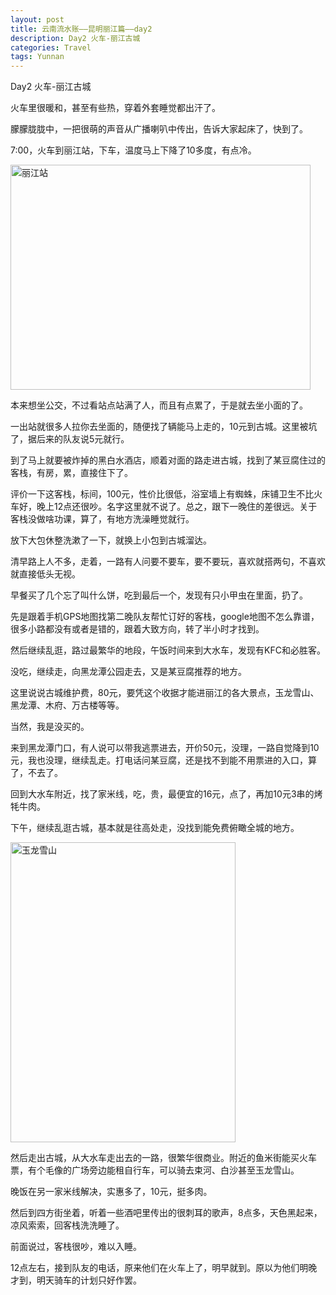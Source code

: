 ```yaml
---
layout: post
title: 云南流水账——昆明丽江篇——day2
description: Day2 火车-丽江古城
categories: Travel
tags: Yunnan 
---
```

Day2 火车-丽江古城

火车里很暖和，甚至有些热，穿着外套睡觉都出汗了。

朦朦胧胧中，一把很萌的声音从广播喇叭中传出，告诉大家起床了，快到了。

7:00，火车到丽江站，下车，温度马上下降了10多度，有点冷。

<a href="http://www.flickr.com/photos/49199884@N08/10453711975/" title="Flickr 上 cone.cc 的 丽江站"><img src="http://farm8.staticflickr.com/7438/10453711975_fc4b575027.jpg" width="480" height="360" alt="丽江站"></a>

本来想坐公交，不过看站点站满了人，而且有点累了，于是就去坐小面的了。

一出站就很多人拉你去坐面的，随便找了辆能马上走的，10元到古城。这里被坑了，据后来的队友说5元就行。

到了马上就要被炸掉的黑白水酒店，顺着对面的路走进古城，找到了某豆腐住过的客栈，有房，累，直接住下了。

评价一下这客栈，标间，100元，性价比很低，浴室墙上有蜘蛛，床铺卫生不比火车好，晚上12点还很吵。名字这里就不说了。总之，跟下一晚住的差很远。关于客栈没做啥功课，算了，有地方洗澡睡觉就行。

放下大包休整洗漱了一下，就换上小包到古城溜达。

清早路上人不多，走着，一路有人问要不要车，要不要玩，喜欢就搭两句，不喜欢就直接低头无视。

早餐买了几个忘了叫什么饼，吃到最后一个，发现有只小甲虫在里面，扔了。

先是跟着手机GPS地图找第二晚队友帮忙订好的客栈，google地图不怎么靠谱，很多小路都没有或者是错的，跟着大致方向，转了半小时才找到。

然后继续乱逛，路过最繁华的地段，午饭时间来到大水车，发现有KFC和必胜客。

没吃，继续走，向黑龙潭公园走去，又是某豆腐推荐的地方。

这里说说古城维护费，80元，要凭这个收据才能进丽江的各大景点，玉龙雪山、黑龙潭、木府、万古楼等等。

当然，我是没买的。

来到黑龙潭门口，有人说可以带我逃票进去，开价50元，没理，一路自觉降到10元，我也没理，继续乱走。打电话问某豆腐，还是找不到能不用票进的入口，算了，不去了。

回到大水车附近，找了家米线，吃，贵，最便宜的16元，点了，再加10元3串的烤牦牛肉。

下午，继续乱逛古城，基本就是往高处走，没找到能免费俯瞰全城的地方。

<a href="http://www.flickr.com/photos/49199884@N08/10453869423/" title="Flickr 上 cone.cc 的 玉龙雪山"><img src="http://farm3.staticflickr.com/2868/10453869423_ea356a231a.jpg" width="360" height="480" alt="玉龙雪山"></a>

然后走出古城，从大水车走出去的一路，很繁华很商业。附近的鱼米街能买火车票，有个毛像的广场旁边能租自行车，可以骑去束河、白沙甚至玉龙雪山。

晚饭在另一家米线解决，实惠多了，10元，挺多肉。

然后到四方街坐着，听着一些酒吧里传出的很刺耳的歌声，8点多，天色黑起来，凉风索索，回客栈洗洗睡了。

前面说过，客栈很吵，难以入睡。

12点左右，接到队友的电话，原来他们在火车上了，明早就到。原以为他们明晚才到，明天骑车的计划只好作罢。